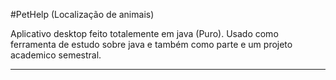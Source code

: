 #PetHelp (Localização de animais)

Aplicativo desktop feito totalemente em java (Puro). Usado como ferramenta de estudo sobre java e também como parte e um projeto academico semestral. 

--- 

